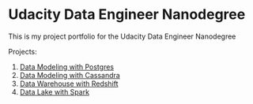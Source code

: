 # Udacity Data Engineer Nanodegree

This is my project portfolio for the Udacity Data Engineer Nanodegree

Projects:
1.  [Data Modeling with Postgres](https://github.com/tompp4/udacity-data-engineer-nanodegree/tree/master/01-data-modeling-with-postgres)
2. [Data Modeling with Cassandra](https://github.com/tompp4/udacity-data-engineer-nanodegree/tree/master/02-data-modeling-with-cassandra)
3. [Data Warehouse with Redshift](https://github.com/tompp4/udacity-data-engineer-nanodegree/tree/master/03-data-warehouse)
4. [Data Lake with Spark](https://github.com/tompp4/udacity-data-engineer-nanodegree/tree/master/04-data-lake)
